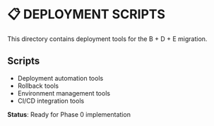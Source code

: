 # 📋 **DEPLOYMENT SCRIPTS**

This directory contains deployment tools for the B + D + E migration.

## **Scripts**
- Deployment automation tools
- Rollback tools
- Environment management tools
- CI/CD integration tools

**Status**: Ready for Phase 0 implementation 